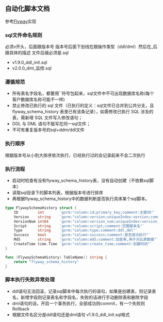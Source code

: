 自动化脚本文档
---

参考[Flyway](https://juejin.cn/post/7136120025462603789)实现

### sql文件命名规则

必须v开头，后面跟版本号 版本号后面下划线在跟操作类型（ddl/dml）然后在_后跟具体的描述 文件后缀必须是.sql

* v1.9.0_ddl_init.sql
* v2.0.0_dml_监控.sql

### 遵循规范

* 所有表名字段名，都要用``符号包起来，sql文件中不可出现数据库名称(每个客户数据库名称可能不一样)
* 禁止修改已执行的 sql 文件（已执行的定义：sql文件已合并到公共分支，且 flyway_schema_history 表里已有该条记录），如需修改已执行 SQL 涉及的表，需新增 SQL 文件写入修改语句；
* DDL 与 DML 语句不能写在同一sql文件；
* 不可有重复版本号的sql+ddm/ddl文件

### 执行顺序

根据版本号从小到大排序依次执行，已经执行过的会记录起来不会二次执行

### 执行流程

* 启动时检查有没有flyway_schema_history表，没有自动创建（不依赖sql脚本）
* 读取sql目录下的脚本列表，根据版本号进行排序
* 再根据flyway_schema_history中的数据判断是否执行具体某个sql脚本。

```go
type FlywaySchemaHistory struct {
    ID         int       `gorm:"column:id;primary_key;comment:主键ID"`
    Version    string    `gorm:"column:version;uniqueIndex:version;comment:版本号"`
    VersionNum int64     `gorm:"column:version_num;uniqueIndex:version_num;comment:版本号(转换数字后)"`
    Script     string    `gorm:"column:script;comment:完整脚本名"`
    Type       string    `gorm:"column:type;comment:ddl,dml"`
    Success    bool      `gorm:"column:success;comment:是否成功执行"`
    Md5        string    `gorm:"column:md5;comment:加密串,用于对比原数据"`
    CreateTime time.Time `gorm:"column:create_time;comment:创建时间"`
}

func (FlywaySchemaHistory) TableName() string {
    return "flyway_schema_history"
}

```

### 脚本执行失败异常处理

* ddl语句无法回滚，记录sql脚本中每次执行的语句，如果是创建表，则记录表名，新增字段则记录表名和字段名，失败的话进行手动删除表和删除字段
* dml语句的话，开启一个事务执行，全部成功则commit，有一个失败则Rollback
* 根据文件名区分是ddl语句还是dml语句 v1.9.0_ddl_init.sql格式

